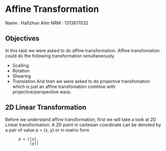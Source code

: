 # Affine Transformation

Name : Hafizhun Alim
NRM  : 1313617032

## Objectives
In this task we were asked to do affine transformation. Affine transfomation could do the following transformation simultaneously.
* Scalling
* Rotation
* Shearing
* Translation
And then we were asked to do projective transfomation which is just an affine transfomation comhine with projective/perspective warp.

## 2D Linear Transformation
Before we understand affine transformation, first we will take a look at 2D Linear transformation. A 2D point in cartesian coordinate can be denoted by a pair of value p = (x, y) or in matrix form
          
          p = [[x], 
               [y]]
